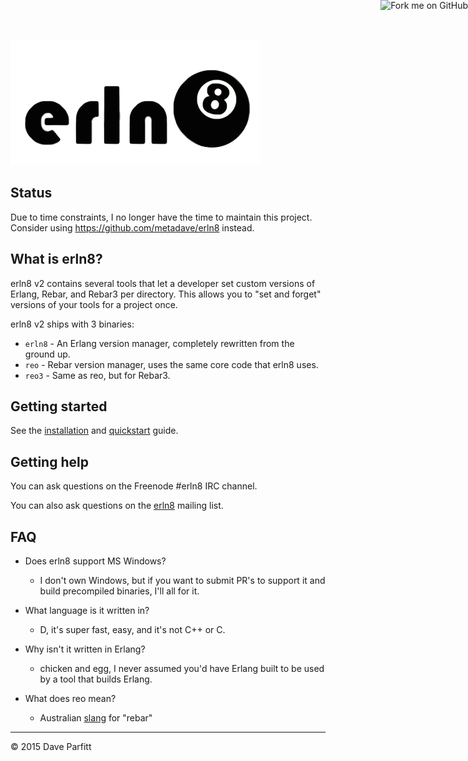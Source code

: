 <a href="https://github.com/erln8/erln8"><img style="position: absolute; top: 0; right: 0; border: 0;" src="https://camo.githubusercontent.com/365986a132ccd6a44c23a9169022c0b5c890c387/68747470733a2f2f73332e616d617a6f6e6177732e636f6d2f6769746875622f726962626f6e732f666f726b6d655f72696768745f7265645f6161303030302e706e67" alt="Fork me on GitHub" data-canonical-src="https://s3.amazonaws.com/github/ribbons/forkme_right_red_aa0000.png"></a>

![erln8 logo](img/erln8.png)


## Status

Due to time constraints, I no longer have the time to maintain this project. Consider using https://github.com/metadave/erln8 instead.


## What is erln8?

erln8 v2 contains several tools that let a developer set custom versions of Erlang, Rebar, and Rebar3 per directory. This allows you to "set and forget" versions of your tools for a project once.

erln8 v2 ships with 3 binaries:

- `erln8` - An Erlang version manager, completely rewritten from the ground up.
- `reo` - Rebar version manager, uses the same core code that erln8 uses.
- `reo3` - Same as reo, but for Rebar3.



## Getting started

See the [installation](installation.md) and [quickstart](quickstart.md) guide.


## Getting help

You can ask questions on the Freenode #erln8 IRC channel.

You can also ask questions on the [erln8](https://groups.google.com/forum/?hl=en#!forum/erln8) mailing list.


## FAQ

- Does erln8 support MS Windows?
	- I don't own Windows, but if you want to submit PR's to support it and build precompiled binaries, I'll all for it.

- What language is it written in?
	- D, it's super fast, easy, and it's not C++ or C.

- Why isn't it written in Erlang?
	- chicken and egg, I never assumed you'd have Erlang built to be used by a tool that builds Erlang.

- What does reo mean?
	- Australian [slang](https://en.wikipedia.org/wiki/Rebar) for "rebar"


---

© 2015 Dave Parfitt




